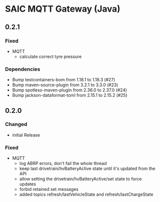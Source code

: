 # SAIC MQTT Gateway (Java)

## 0.2.1

### Fixed
- MQTT
  - calculate correct tyre pressure
### Dependencies
- Bump testcontainers-bom from 1.18.1 to 1.18.3 (#27)
- Bump maven-source-plugin from 3.2.1 to 3.3.0 (#23)
- Bump spotless-maven-plugin from 2.36.0 to 2.37.0 (#24)
- Bump jackson-dataformat-toml from 2.15.1 to 2.15.2 (#25)

## 0.2.0

### Changed
- initial Release 
### Fixed
- MQTT
  - log ABRP errors, don't fail the whole thread
  - keep last drivetrain/hvBatteryActive state until it's updated from the API
  - allow setting the drivetrain/hvBatteryActive/set state to force updates
  - forbid retained set messages
  - added topics refresh/lastVehicleState and refresh/lastChargeState
